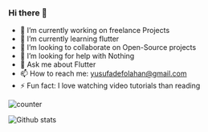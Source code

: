 ### Hi there 👋

- 🔭 I’m currently working on freelance Projects
- 🌱 I’m currently learning flutter
- 👯 I’m looking to collaborate on Open-Source projects
- 🤔 I’m looking for help with Nothing
- 💬 Ask me about Flutter
- 📫 How to reach me: yusufadefolahan@gmail.com
- ⚡ Fun fact: I love watching video tutorials than reading

![counter](https://https://eny14ahkrxjj815.m.pipedream.net)

![Github stats](https://github-readme-stats.vercel.app/api?username=sanxy)
